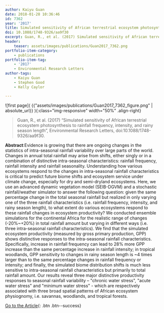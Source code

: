 ```yaml
---
author: Kaiyu Guan
date: 2018-01-28 10:36:46
id: 7362
year: '2017'
title: Simulated sensitivity of African terrestrial ecosystem photosynthesis to rainfall frequency, intensity, and rainy season length
doi: 10.1088/1748-9326/aa9f30
excerpt: Guan, R., et al. (2017) Simulated sensitivity of African terrestrial ecosystem photosynthesis to rainfall frequency, intensity, and rainy season length, Environmental Research Letters, doi:10.1088/1748-9326/aa9f30
header:
    teaser: assets/images/publications/Guan2017_7362.png
portfolio-item-category:
    - publications
portfolio-item-tag:
    - '2017'
    - Environmental Research Letters
author-tags:
    - Kaiyu Guan
    - Stephen Good
    - Kelly Caylor

---
```


![first page]( {{"assets/images/publications/Guan2017_7362_figure.png" | absolute_url}} ){:class="img-responsive" width="50%" .align-right}


> Guan, R., et al. (2017) “Simulated sensitivity of African terrestrial ecosystem photosynthesis to rainfall frequency, intensity, and rainy season length”, Environmental Research Letters, doi:10.1088/1748-9326/aa9f30.


**Abstract**:Evidence is growing that there are ongoing changes in the statistics of intra-seasonal rainfall variability over large parts of the world. Changes in annual total rainfall may arise from shifts, either singly or in a combination of distinctive intra-seasonal characteristics: rainfall frequency, rainfall intensity and rainfall seasonality. Understanding how various ecosystems respond to the changes in intra-seasonal rainfall characteristics is critical to predict future biome shifts and ecosystem service under climate change, especially for dry and semi-dryland ecosystems. Here, we use an advanced dynamic vegetation model (SEIB-DGVM) and a stochastic rainfall/weather simulator to answer the following question: given the same percentage change in the total seasonal rainfall but realized in only varying one of the three rainfall characteristics (i.e. rainfall frequency, intensity, and rainy season length), to what extent do various ecosystems respond to these rainfall changes in ecosystem productivity? We conducted ensemble simulations for the continental Africa for the realistic range of changes (-20%~+20%) in total rainfall amount but varying in different ways (i.e. three intra-seasonal rainfall characteristics). We find that the simulated ecosystem productivity (measured by gross primary production, GPP) shows distinctive responses to the intra-seasonal rainfall characteristics. Specifically, increase in rainfall frequency can lead to 28% more GPP increase than the same percentage increase in rainfall intensity; in tropical woodlands, GPP sensitivity to changes in rainy season length is ~4 times larger than to the same percentage changes in rainfall frequency or intensity; and finally, the simulated biome distribution shifts is much less sensitive to intra-seasonal rainfall characteristics but primarily to total rainfall amount. Our results reveal three major distinctive productivity responses to seasonal rainfall variability – "chronic water stress", "acute water stress" and "minimum water stress" - which are respectively associated with three broad spatial patterns of African ecosystem physiognomy, i.e. savannas, woodlands, and tropical forests.


[Go to the Article](https://doi.org/10.1088/1748-9326/aa9f30){: .btn .btn--success}